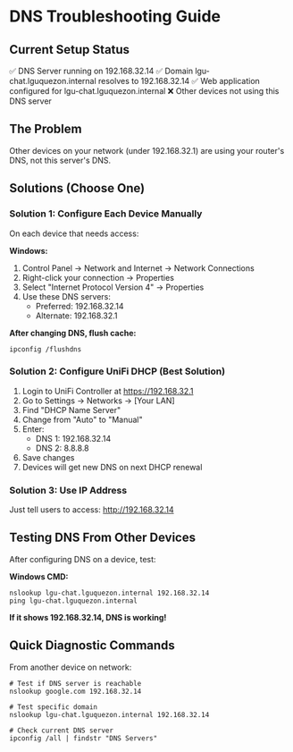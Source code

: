 # DNS Troubleshooting Guide

## Current Setup Status
✅ DNS Server running on 192.168.32.14
✅ Domain lgu-chat.lguquezon.internal resolves to 192.168.32.14
✅ Web application configured for lgu-chat.lguquezon.internal
❌ Other devices not using this DNS server

## The Problem
Other devices on your network (under 192.168.32.1) are using your router's DNS, not this server's DNS.

## Solutions (Choose One)

### Solution 1: Configure Each Device Manually
On each device that needs access:

**Windows:**
1. Control Panel → Network and Internet → Network Connections
2. Right-click your connection → Properties
3. Select "Internet Protocol Version 4" → Properties
4. Use these DNS servers:
   - Preferred: 192.168.32.14
   - Alternate: 192.168.32.1

**After changing DNS, flush cache:**
```
ipconfig /flushdns
```

### Solution 2: Configure UniFi DHCP (Best Solution)
1. Login to UniFi Controller at https://192.168.32.1
2. Go to Settings → Networks → [Your LAN]
3. Find "DHCP Name Server" 
4. Change from "Auto" to "Manual"
5. Enter:
   - DNS 1: 192.168.32.14
   - DNS 2: 8.8.8.8
6. Save changes
7. Devices will get new DNS on next DHCP renewal

### Solution 3: Use IP Address
Just tell users to access: http://192.168.32.14

## Testing DNS From Other Devices

After configuring DNS on a device, test:

**Windows CMD:**
```
nslookup lgu-chat.lguquezon.internal 192.168.32.14
ping lgu-chat.lguquezon.internal
```

**If it shows 192.168.32.14, DNS is working!**

## Quick Diagnostic Commands

From another device on network:
```
# Test if DNS server is reachable
nslookup google.com 192.168.32.14

# Test specific domain
nslookup lgu-chat.lguquezon.internal 192.168.32.14

# Check current DNS server
ipconfig /all | findstr "DNS Servers"
```
